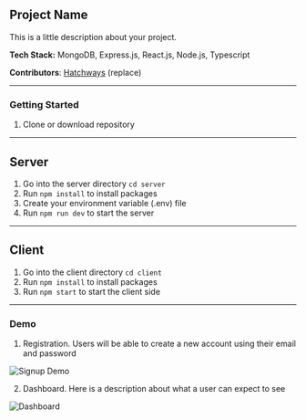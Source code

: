 ## Project Name

This is a little description about your project.

**Tech Stack:** MongoDB, Express.js, React.js, Node.js, Typescript

**Contributors**: [Hatchways](https://github.com/hatchways) (replace)

---

### Getting Started

1. Clone or download repository

---

## Server

1. Go into the server directory `cd server`
2. Run `npm install` to install packages
3. Create your environment variable (.env) file
4. Run `npm run dev` to start the server

---

## Client

1. Go into the client directory `cd client`
2. Run `npm install` to install packages
3. Run `npm start` to start the client side

---

### Demo

1. Registration. Users will be able to create a new account using their email and password

![Signup Demo](demo/images/signup.png)

2. Dashboard. Here is a description about what a user can expect to see

![Dashboard](demo/images/home.png)
